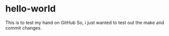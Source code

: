 # hello-world
This is to test my hand on GitHub
So, i just wanted to test out the make and commit changes.
